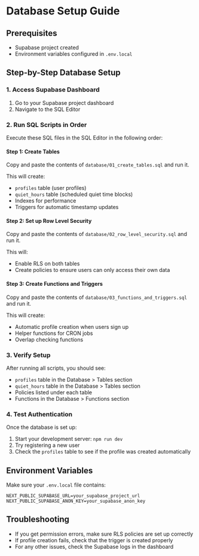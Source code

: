 # Database Setup Guide

## Prerequisites
- Supabase project created
- Environment variables configured in `.env.local`

## Step-by-Step Database Setup

### 1. Access Supabase Dashboard
1. Go to your Supabase project dashboard
2. Navigate to the SQL Editor

### 2. Run SQL Scripts in Order
Execute these SQL files in the SQL Editor in the following order:

#### Step 1: Create Tables
Copy and paste the contents of `database/01_create_tables.sql` and run it.

This will create:
- `profiles` table (user profiles)
- `quiet_hours` table (scheduled quiet time blocks)
- Indexes for performance
- Triggers for automatic timestamp updates

#### Step 2: Set up Row Level Security
Copy and paste the contents of `database/02_row_level_security.sql` and run it.

This will:
- Enable RLS on both tables
- Create policies to ensure users can only access their own data

#### Step 3: Create Functions and Triggers
Copy and paste the contents of `database/03_functions_and_triggers.sql` and run it.

This will create:
- Automatic profile creation when users sign up
- Helper functions for CRON jobs
- Overlap checking functions

### 3. Verify Setup
After running all scripts, you should see:
- `profiles` table in the Database > Tables section
- `quiet_hours` table in the Database > Tables section
- Policies listed under each table
- Functions in the Database > Functions section

### 4. Test Authentication
Once the database is set up:
1. Start your development server: `npm run dev`
2. Try registering a new user
3. Check the `profiles` table to see if the profile was created automatically

## Environment Variables
Make sure your `.env.local` file contains:
```
NEXT_PUBLIC_SUPABASE_URL=your_supabase_project_url
NEXT_PUBLIC_SUPABASE_ANON_KEY=your_supabase_anon_key
```

## Troubleshooting
- If you get permission errors, make sure RLS policies are set up correctly
- If profile creation fails, check that the trigger is created properly
- For any other issues, check the Supabase logs in the dashboard
